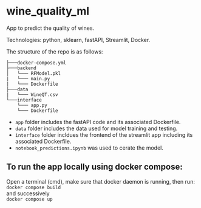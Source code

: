 # wine_quality_ml
App to predict the quality of wines.

Technologies: python, sklearn, fastAPI, Streamlit, Docker.

The structure of the repo is as follows:
```
├───docker-compose.yml
├───backend
│   └─── RFModel.pkl
|   └─── main.py
|   └─── Dockerfile
├───data
|   └─── WineQT.csv
└───interface
    └─── app.py
    └─── Dockerfile
```
- <code>app</code> folder includes the fastAPI code and its associated Dockerfile.
- <code>data</code> folder includes the data used for model training and testing.
- <code>interface</code> folder incldues the frontend of the streamlit app including its associated Dockerfile.
- <code>notebook_predictions.ipynb</code> was used to cerate the model.

## To run the app locally using docker compose:
Open a terminal (cmd), make sure that docker daemon is running, then run:<br>
<code>docker compose build</code><br>
and successively<br>
<code>docker compose up</code>
